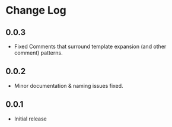 # Change Log

[//]: # (
    All notable changes to the "boost-quickbook-support" extension will be documented in this file.
    Check http://keepachangelog.com for recommendations on how to structure this file.
)

[//]: # (
    ## [Unreleased]
)
## 0.0.3
- Fixed Comments that surround template expansion (and other comment) patterns.

## 0.0.2
- Minor documentation & naming issues fixed.

## 0.0.1
- Initial release